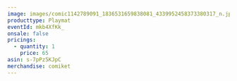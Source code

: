```yaml
---
image: images/comic1142789091_1836531659838081_4339952458373380317_n.jpg
producttype: Playmat
eventId: mkb4XfKk_
onsale: false
pricings:
  - quantity: 1
    price: 65
asin: s-7pPz5KJpC
merchandise: comiket
---
```

